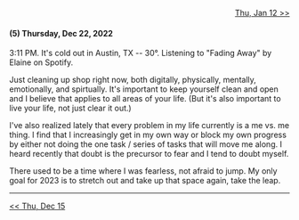 <p align="right">
  <a href="https://github.com/B-Salinas/github-should-have-a-blog/blob/main/23/01-12-its-3am.md"> Thu, Jan 12 >> </a>
</p>

#### (5) Thursday, Dec 22, 2022

3:11 PM. It's cold out in Austin, TX -- 30°. Listening to "Fading Away" by Elaine on Spotify. 

Just cleaning up shop right now, both digitally, physically, mentally, emotionally, and spirtually. It's important to keep yourself clean and open and I believe that applies to all areas of your life. (But it's also important to live your life, not just clear it out.)

I've also realized lately that every problem in my life currently is a me vs. me thing. I find that I increasingly get in my own way or block my own progress by either not doing the one task / series of tasks that will move me along. I heard recently that doubt is the precursor to fear and I tend to doubt myself. 

There used to be a time where I was fearless, not afraid to jump. My only goal for 2023 is to stretch out and take up that space again, take the leap.

---

<p align="left">
  <a href="https://github.com/B-Salinas/github-should-have-a-blog/blob/main/22/12-15-life-updates.md"> << Thu, Dec 15 </a>
</p>